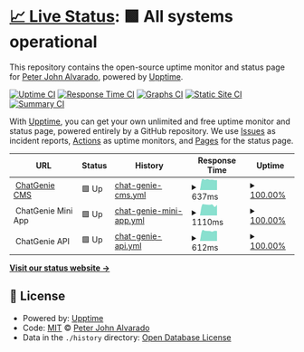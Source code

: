# [📈 Live Status](https://redjoker011.github.io/cg-upptime-monitoring): <!--live status--> **🟩 All systems operational**

This repository contains the open-source uptime monitor and status page for [Peter John Alvarado](https://redjoker011.github.io/cg-upptime-monitoring), powered by [Upptime](https://github.com/upptime/upptime).

[![Uptime CI](https://github.com/koj-co/upptime/workflows/Uptime%20CI/badge.svg)](https://github.com/koj-co/upptime/actions?query=workflow%3A%22Uptime+CI%22)
[![Response Time CI](https://github.com/koj-co/upptime/workflows/Response%20Time%20CI/badge.svg)](https://github.com/koj-co/upptime/actions?query=workflow%3A%22Response+Time+CI%22)
[![Graphs CI](https://github.com/koj-co/upptime/workflows/Graphs%20CI/badge.svg)](https://github.com/koj-co/upptime/actions?query=workflow%3A%22Graphs+CI%22)
[![Static Site CI](https://github.com/koj-co/upptime/workflows/Static%20Site%20CI/badge.svg)](https://github.com/koj-co/upptime/actions?query=workflow%3A%22Static+Site+CI%22)
[![Summary CI](https://github.com/koj-co/upptime/workflows/Summary%20CI/badge.svg)](https://github.com/koj-co/upptime/actions?query=workflow%3A%22Summary+CI%22)

With [Upptime](https://upptime.js.org), you can get your own unlimited and free uptime monitor and status page, powered entirely by a GitHub repository. We use [Issues](https://github.com/redjoker011/cg-upptime-monitoring/issues) as incident reports, [Actions](https://github.com/redjoker011/cg-upptime-monitoring/actions) as uptime monitors, and [Pages](https://redjoker011.github.io/cg-upptime-monitoring) for the status page.

<!--start: status pages-->
<!-- This summary is generated by Upptime (https://github.com/upptime/upptime) -->
<!-- Do not edit this manually, your changes will be overwritten -->
<!-- prettier-ignore -->
| URL | Status | History | Response Time | Uptime |
| --- | ------ | ------- | ------------- | ------ |
| <img alt="" src="https://favicons.githubusercontent.com/www.chatgenie.ph" height="13"> [ChatGenie CMS](https://www.chatgenie.ph) | 🟩 Up | [chat-genie-cms.yml](https://github.com/redjoker011/cg-upptime-monitoring/commits/HEAD/history/chat-genie-cms.yml) | <details><summary><img alt="Response time graph" src="./graphs/chat-genie-cms/response-time-week.png" height="20"> 637ms</summary><br><a href="https://redjoker011.github.io/cg-upptime-monitoring/history/chat-genie-cms"><img alt="Response time 694" src="https://img.shields.io/endpoint?url=https%3A%2F%2Fraw.githubusercontent.com%2Fredjoker011%2Fcg-upptime-monitoring%2FHEAD%2Fapi%2Fchat-genie-cms%2Fresponse-time.json"></a><br><a href="https://redjoker011.github.io/cg-upptime-monitoring/history/chat-genie-cms"><img alt="24-hour response time 605" src="https://img.shields.io/endpoint?url=https%3A%2F%2Fraw.githubusercontent.com%2Fredjoker011%2Fcg-upptime-monitoring%2FHEAD%2Fapi%2Fchat-genie-cms%2Fresponse-time-day.json"></a><br><a href="https://redjoker011.github.io/cg-upptime-monitoring/history/chat-genie-cms"><img alt="7-day response time 637" src="https://img.shields.io/endpoint?url=https%3A%2F%2Fraw.githubusercontent.com%2Fredjoker011%2Fcg-upptime-monitoring%2FHEAD%2Fapi%2Fchat-genie-cms%2Fresponse-time-week.json"></a><br><a href="https://redjoker011.github.io/cg-upptime-monitoring/history/chat-genie-cms"><img alt="30-day response time 649" src="https://img.shields.io/endpoint?url=https%3A%2F%2Fraw.githubusercontent.com%2Fredjoker011%2Fcg-upptime-monitoring%2FHEAD%2Fapi%2Fchat-genie-cms%2Fresponse-time-month.json"></a><br><a href="https://redjoker011.github.io/cg-upptime-monitoring/history/chat-genie-cms"><img alt="1-year response time 694" src="https://img.shields.io/endpoint?url=https%3A%2F%2Fraw.githubusercontent.com%2Fredjoker011%2Fcg-upptime-monitoring%2FHEAD%2Fapi%2Fchat-genie-cms%2Fresponse-time-year.json"></a></details> | <details><summary><a href="https://redjoker011.github.io/cg-upptime-monitoring/history/chat-genie-cms">100.00%</a></summary><a href="https://redjoker011.github.io/cg-upptime-monitoring/history/chat-genie-cms"><img alt="All-time uptime 99.69%" src="https://img.shields.io/endpoint?url=https%3A%2F%2Fraw.githubusercontent.com%2Fredjoker011%2Fcg-upptime-monitoring%2FHEAD%2Fapi%2Fchat-genie-cms%2Fuptime.json"></a><br><a href="https://redjoker011.github.io/cg-upptime-monitoring/history/chat-genie-cms"><img alt="24-hour uptime 100.00%" src="https://img.shields.io/endpoint?url=https%3A%2F%2Fraw.githubusercontent.com%2Fredjoker011%2Fcg-upptime-monitoring%2FHEAD%2Fapi%2Fchat-genie-cms%2Fuptime-day.json"></a><br><a href="https://redjoker011.github.io/cg-upptime-monitoring/history/chat-genie-cms"><img alt="7-day uptime 100.00%" src="https://img.shields.io/endpoint?url=https%3A%2F%2Fraw.githubusercontent.com%2Fredjoker011%2Fcg-upptime-monitoring%2FHEAD%2Fapi%2Fchat-genie-cms%2Fuptime-week.json"></a><br><a href="https://redjoker011.github.io/cg-upptime-monitoring/history/chat-genie-cms"><img alt="30-day uptime 100.00%" src="https://img.shields.io/endpoint?url=https%3A%2F%2Fraw.githubusercontent.com%2Fredjoker011%2Fcg-upptime-monitoring%2FHEAD%2Fapi%2Fchat-genie-cms%2Fuptime-month.json"></a><br><a href="https://redjoker011.github.io/cg-upptime-monitoring/history/chat-genie-cms"><img alt="1-year uptime 99.69%" src="https://img.shields.io/endpoint?url=https%3A%2F%2Fraw.githubusercontent.com%2Fredjoker011%2Fcg-upptime-monitoring%2FHEAD%2Fapi%2Fchat-genie-cms%2Fuptime-year.json"></a></details>
| <img alt="" src="https://favicons.githubusercontent.com/null" height="13"> ChatGenie Mini App | 🟩 Up | [chat-genie-mini-app.yml](https://github.com/redjoker011/cg-upptime-monitoring/commits/HEAD/history/chat-genie-mini-app.yml) | <details><summary><img alt="Response time graph" src="./graphs/chat-genie-mini-app/response-time-week.png" height="20"> 1110ms</summary><br><a href="https://redjoker011.github.io/cg-upptime-monitoring/history/chat-genie-mini-app"><img alt="Response time 1165" src="https://img.shields.io/endpoint?url=https%3A%2F%2Fraw.githubusercontent.com%2Fredjoker011%2Fcg-upptime-monitoring%2FHEAD%2Fapi%2Fchat-genie-mini-app%2Fresponse-time.json"></a><br><a href="https://redjoker011.github.io/cg-upptime-monitoring/history/chat-genie-mini-app"><img alt="24-hour response time 1113" src="https://img.shields.io/endpoint?url=https%3A%2F%2Fraw.githubusercontent.com%2Fredjoker011%2Fcg-upptime-monitoring%2FHEAD%2Fapi%2Fchat-genie-mini-app%2Fresponse-time-day.json"></a><br><a href="https://redjoker011.github.io/cg-upptime-monitoring/history/chat-genie-mini-app"><img alt="7-day response time 1110" src="https://img.shields.io/endpoint?url=https%3A%2F%2Fraw.githubusercontent.com%2Fredjoker011%2Fcg-upptime-monitoring%2FHEAD%2Fapi%2Fchat-genie-mini-app%2Fresponse-time-week.json"></a><br><a href="https://redjoker011.github.io/cg-upptime-monitoring/history/chat-genie-mini-app"><img alt="30-day response time 1150" src="https://img.shields.io/endpoint?url=https%3A%2F%2Fraw.githubusercontent.com%2Fredjoker011%2Fcg-upptime-monitoring%2FHEAD%2Fapi%2Fchat-genie-mini-app%2Fresponse-time-month.json"></a><br><a href="https://redjoker011.github.io/cg-upptime-monitoring/history/chat-genie-mini-app"><img alt="1-year response time 1165" src="https://img.shields.io/endpoint?url=https%3A%2F%2Fraw.githubusercontent.com%2Fredjoker011%2Fcg-upptime-monitoring%2FHEAD%2Fapi%2Fchat-genie-mini-app%2Fresponse-time-year.json"></a></details> | <details><summary><a href="https://redjoker011.github.io/cg-upptime-monitoring/history/chat-genie-mini-app">100.00%</a></summary><a href="https://redjoker011.github.io/cg-upptime-monitoring/history/chat-genie-mini-app"><img alt="All-time uptime 99.96%" src="https://img.shields.io/endpoint?url=https%3A%2F%2Fraw.githubusercontent.com%2Fredjoker011%2Fcg-upptime-monitoring%2FHEAD%2Fapi%2Fchat-genie-mini-app%2Fuptime.json"></a><br><a href="https://redjoker011.github.io/cg-upptime-monitoring/history/chat-genie-mini-app"><img alt="24-hour uptime 100.00%" src="https://img.shields.io/endpoint?url=https%3A%2F%2Fraw.githubusercontent.com%2Fredjoker011%2Fcg-upptime-monitoring%2FHEAD%2Fapi%2Fchat-genie-mini-app%2Fuptime-day.json"></a><br><a href="https://redjoker011.github.io/cg-upptime-monitoring/history/chat-genie-mini-app"><img alt="7-day uptime 100.00%" src="https://img.shields.io/endpoint?url=https%3A%2F%2Fraw.githubusercontent.com%2Fredjoker011%2Fcg-upptime-monitoring%2FHEAD%2Fapi%2Fchat-genie-mini-app%2Fuptime-week.json"></a><br><a href="https://redjoker011.github.io/cg-upptime-monitoring/history/chat-genie-mini-app"><img alt="30-day uptime 100.00%" src="https://img.shields.io/endpoint?url=https%3A%2F%2Fraw.githubusercontent.com%2Fredjoker011%2Fcg-upptime-monitoring%2FHEAD%2Fapi%2Fchat-genie-mini-app%2Fuptime-month.json"></a><br><a href="https://redjoker011.github.io/cg-upptime-monitoring/history/chat-genie-mini-app"><img alt="1-year uptime 99.96%" src="https://img.shields.io/endpoint?url=https%3A%2F%2Fraw.githubusercontent.com%2Fredjoker011%2Fcg-upptime-monitoring%2FHEAD%2Fapi%2Fchat-genie-mini-app%2Fuptime-year.json"></a></details>
| <img alt="" src="https://favicons.githubusercontent.com/null" height="13"> ChatGenie API | 🟩 Up | [chat-genie-api.yml](https://github.com/redjoker011/cg-upptime-monitoring/commits/HEAD/history/chat-genie-api.yml) | <details><summary><img alt="Response time graph" src="./graphs/chat-genie-api/response-time-week.png" height="20"> 612ms</summary><br><a href="https://redjoker011.github.io/cg-upptime-monitoring/history/chat-genie-api"><img alt="Response time 672" src="https://img.shields.io/endpoint?url=https%3A%2F%2Fraw.githubusercontent.com%2Fredjoker011%2Fcg-upptime-monitoring%2FHEAD%2Fapi%2Fchat-genie-api%2Fresponse-time.json"></a><br><a href="https://redjoker011.github.io/cg-upptime-monitoring/history/chat-genie-api"><img alt="24-hour response time 605" src="https://img.shields.io/endpoint?url=https%3A%2F%2Fraw.githubusercontent.com%2Fredjoker011%2Fcg-upptime-monitoring%2FHEAD%2Fapi%2Fchat-genie-api%2Fresponse-time-day.json"></a><br><a href="https://redjoker011.github.io/cg-upptime-monitoring/history/chat-genie-api"><img alt="7-day response time 612" src="https://img.shields.io/endpoint?url=https%3A%2F%2Fraw.githubusercontent.com%2Fredjoker011%2Fcg-upptime-monitoring%2FHEAD%2Fapi%2Fchat-genie-api%2Fresponse-time-week.json"></a><br><a href="https://redjoker011.github.io/cg-upptime-monitoring/history/chat-genie-api"><img alt="30-day response time 624" src="https://img.shields.io/endpoint?url=https%3A%2F%2Fraw.githubusercontent.com%2Fredjoker011%2Fcg-upptime-monitoring%2FHEAD%2Fapi%2Fchat-genie-api%2Fresponse-time-month.json"></a><br><a href="https://redjoker011.github.io/cg-upptime-monitoring/history/chat-genie-api"><img alt="1-year response time 672" src="https://img.shields.io/endpoint?url=https%3A%2F%2Fraw.githubusercontent.com%2Fredjoker011%2Fcg-upptime-monitoring%2FHEAD%2Fapi%2Fchat-genie-api%2Fresponse-time-year.json"></a></details> | <details><summary><a href="https://redjoker011.github.io/cg-upptime-monitoring/history/chat-genie-api">100.00%</a></summary><a href="https://redjoker011.github.io/cg-upptime-monitoring/history/chat-genie-api"><img alt="All-time uptime 95.79%" src="https://img.shields.io/endpoint?url=https%3A%2F%2Fraw.githubusercontent.com%2Fredjoker011%2Fcg-upptime-monitoring%2FHEAD%2Fapi%2Fchat-genie-api%2Fuptime.json"></a><br><a href="https://redjoker011.github.io/cg-upptime-monitoring/history/chat-genie-api"><img alt="24-hour uptime 100.00%" src="https://img.shields.io/endpoint?url=https%3A%2F%2Fraw.githubusercontent.com%2Fredjoker011%2Fcg-upptime-monitoring%2FHEAD%2Fapi%2Fchat-genie-api%2Fuptime-day.json"></a><br><a href="https://redjoker011.github.io/cg-upptime-monitoring/history/chat-genie-api"><img alt="7-day uptime 100.00%" src="https://img.shields.io/endpoint?url=https%3A%2F%2Fraw.githubusercontent.com%2Fredjoker011%2Fcg-upptime-monitoring%2FHEAD%2Fapi%2Fchat-genie-api%2Fuptime-week.json"></a><br><a href="https://redjoker011.github.io/cg-upptime-monitoring/history/chat-genie-api"><img alt="30-day uptime 100.00%" src="https://img.shields.io/endpoint?url=https%3A%2F%2Fraw.githubusercontent.com%2Fredjoker011%2Fcg-upptime-monitoring%2FHEAD%2Fapi%2Fchat-genie-api%2Fuptime-month.json"></a><br><a href="https://redjoker011.github.io/cg-upptime-monitoring/history/chat-genie-api"><img alt="1-year uptime 95.79%" src="https://img.shields.io/endpoint?url=https%3A%2F%2Fraw.githubusercontent.com%2Fredjoker011%2Fcg-upptime-monitoring%2FHEAD%2Fapi%2Fchat-genie-api%2Fuptime-year.json"></a></details>

<!--end: status pages-->

[**Visit our status website →**](https://redjoker011.github.io/cg-upptime-monitoring)

## 📄 License

- Powered by: [Upptime](https://github.com/upptime/upptime)
- Code: [MIT](./LICENSE) © [Peter John Alvarado](https://redjoker011.github.io/cg-upptime-monitoring)
- Data in the `./history` directory: [Open Database License](https://opendatacommons.org/licenses/odbl/1-0/)

